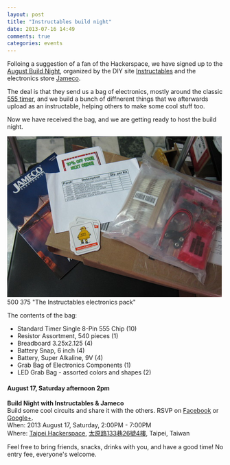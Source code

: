 ```yaml
---
layout: post
title: "Instructables build night"
date: 2013-07-16 14:49
comments: true
categories: events
---
```


Folloing a suggestion of a fan of the Hackerspace, we have signed up to the [August Build Night][instevent], organized by the DIY site [Instructables][inst] and the electronics store [Jameco][jameco].

The deal is that they send us a bag of electronics, mostly around the classic [555 timer][555], and we build a bunch of diffnerent things that we afterwards upload as an instructable, helping others to make some cool stuff too.

Now we have received the bag, and we are getting ready to host the build night.

![](/blogimg/instructables.jpg) 500 375 "The Instructables electronics pack"

The contents of the bag:

 * Standard Timer Single 8-Pin 555 Chip (10)
 * Resistor Assortment, 540 pieces (1)
 * Breadboard 3.25x2.125 (4)
 * Battery Snap, 6 inch (4)
 * Battery, Super Alkaline, 9V (4)
 * Grab Bag of Electronics Components (1)
 * LED Grab Bag - assorted colors and shapes (2)

#### August 17, Saturday afternoon 2pm

<div class='vevent'>
 <p><strong class='summary'>Build Night with Instructables & Jameco</strong><br />
 <span class='description'>Build some cool circuits and share it with the others. RSVP on <a href='https://www.facebook.com/events/521139424624885/'>Facebook</a> or <a href='https://plus.google.com/events/ce9p3h7jcpsilqn1ni4s1u2pkvo'>Google+</a>.</span><br />
 When:
   <span class='dtstart'>
      2013 August 17, Saturday, 2:00PM<span class='value-title' title='2013-08-17T14:00+08:00' />
   </span>-
   <span class='dtend'>
      7:00PM<span class='value-title' title='2013-08-17T19:00+08:00' />
   </span><br />
  Where:
   <span class='location vcard'>
      <span class='fn org'><a href='https://www.facebook.com/TaipeiHackerspace'>Taipei Hackerspace</a>,
      <span class='adr'>
         <a href='https://plus.google.com/100224637045566967774/about'><span class='street-address'>太原路133巷26號4樓</span></a>,
         <span class='locality'>Taipei</span>,
         <span class='country'>Taiwan</span>
      </span>
      <span class='geo'>
         <span class='latitude'>
            <span class='value-title' title='25.052993' />
         </span>
         <span class='longitude'>
            <span class='value-title' title='121.516981' />
         </span>
      </span>
   </span>
</p>
</div>

Feel free to bring friends, snacks, drinks with you, and have a good time! No entry fee, everyone's welcome.

[555]: http://en.wikipedia.org/wiki/555_timer_IC "555 timer on Wikipedia"
[inst]: http://instructables.com "Instructables homepage"
[instevent]: http://www.instructables.com/community/August-2013-Build-Night-with-Jameco/ "August 2013 Build Night with Jameco"
[jameco]: http://www.jameco.com/ "Jameco homepage"
[fbevent]: https://www.facebook.com/events/521139424624885/ "Event on Facebook"
[gpevent]: https://plus.google.com/events/ce9p3h7jcpsilqn1ni4s1u2pkvo "Event on Google+"
